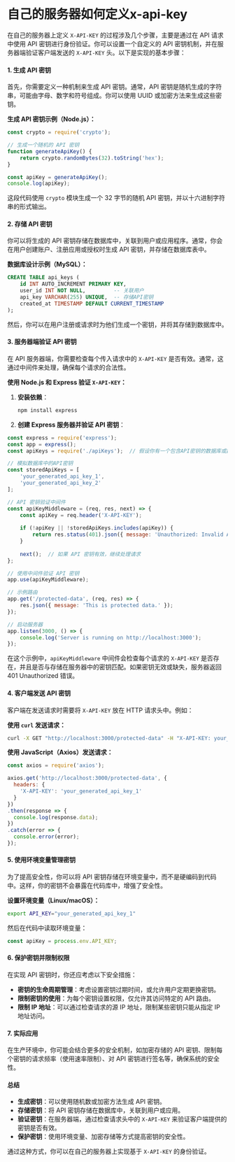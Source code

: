 # 自己的服务器如何定义x-api-key

在自己的服务器上定义 `X-API-KEY` 的过程涉及几个步骤，主要是通过在 API 请求中使用 API 密钥进行身份验证。你可以设置一个自定义的 API 密钥机制，并在服务器端验证客户端发送的 `X-API-KEY` 头。以下是实现的基本步骤：

#### 1. **生成 API 密钥**

首先，你需要定义一种机制来生成 API 密钥。通常，API 密钥是随机生成的字符串，可能由字母、数字和符号组成。你可以使用 UUID 或加密方法来生成这些密钥。

**生成 API 密钥示例（Node.js）：**

```javascript
const crypto = require('crypto');

// 生成一个随机的 API 密钥
function generateApiKey() {
    return crypto.randomBytes(32).toString('hex');
}

const apiKey = generateApiKey();
console.log(apiKey);
```

这段代码使用 `crypto` 模块生成一个 32 字节的随机 API 密钥，并以十六进制字符串的形式输出。

#### 2. **存储 API 密钥**

你可以将生成的 API 密钥存储在数据库中，关联到用户或应用程序。通常，你会在用户创建账户、注册应用或授权时生成 API 密钥，并存储在数据库表中。

**数据库设计示例（MySQL）：**

```sql
CREATE TABLE api_keys (
    id INT AUTO_INCREMENT PRIMARY KEY,
    user_id INT NOT NULL,         -- 关联用户
    api_key VARCHAR(255) UNIQUE,  -- 存储API密钥
    created_at TIMESTAMP DEFAULT CURRENT_TIMESTAMP
);
```

然后，你可以在用户注册或请求时为他们生成一个密钥，并将其存储到数据库中。

#### 3. **服务器端验证 API 密钥**

在 API 服务器端，你需要检查每个传入请求中的 `X-API-KEY` 是否有效。通常，这通过中间件来处理，确保每个请求的合法性。

**使用 Node.js 和 Express 验证 `X-API-KEY`：**

1.  **安装依赖**：

    ```bash
    npm install express
    ```
2. **创建 Express 服务器并验证 API 密钥**：

```javascript
const express = require('express');
const app = express();
const apiKeys = require('./apiKeys');  // 假设你有一个包含API密钥的数据库或数据文件

// 模拟数据库中的API密钥
const storedApiKeys = [
    'your_generated_api_key_1',
    'your_generated_api_key_2'
];

// API 密钥验证中间件
const apiKeyMiddleware = (req, res, next) => {
    const apiKey = req.header('X-API-KEY');
    
    if (!apiKey || !storedApiKeys.includes(apiKey)) {
        return res.status(401).json({ message: 'Unauthorized: Invalid API Key' });
    }
    
    next();  // 如果 API 密钥有效，继续处理请求
};

// 使用中间件验证 API 密钥
app.use(apiKeyMiddleware);

// 示例路由
app.get('/protected-data', (req, res) => {
    res.json({ message: 'This is protected data.' });
});

// 启动服务器
app.listen(3000, () => {
    console.log('Server is running on http://localhost:3000');
});
```

在这个示例中，`apiKeyMiddleware` 中间件会检查每个请求的 `X-API-KEY` 是否存在，并且是否与存储在服务器中的密钥匹配。如果密钥无效或缺失，服务器返回 401 Unauthorized 错误。

#### 4. **客户端发送 API 密钥**

客户端在发送请求时需要将 `X-API-KEY` 放在 HTTP 请求头中。例如：

**使用 `curl` 发送请求：**

```bash
curl -X GET "http://localhost:3000/protected-data" -H "X-API-KEY: your_generated_api_key_1"
```

**使用 JavaScript（Axios）发送请求：**

```javascript
const axios = require('axios');

axios.get('http://localhost:3000/protected-data', {
  headers: {
    'X-API-KEY': 'your_generated_api_key_1'
  }
})
.then(response => {
  console.log(response.data);
})
.catch(error => {
  console.error(error);
});
```

#### 5. **使用环境变量管理密钥**

为了提高安全性，你可以将 API 密钥存储在环境变量中，而不是硬编码到代码中。这样，你的密钥不会暴露在代码库中，增强了安全性。

**设置环境变量（Linux/macOS）：**

```bash
export API_KEY="your_generated_api_key_1"
```

然后在代码中读取环境变量：

```javascript
const apiKey = process.env.API_KEY;
```

#### 6. **保护密钥并限制权限**

在实现 API 密钥时，你还应考虑以下安全措施：

* **密钥的生命周期管理**：考虑设置密钥过期时间，或允许用户定期更换密钥。
* **限制密钥的使用**：为每个密钥设置权限，仅允许其访问特定的 API 路由。
* **限制 IP 地址**：可以通过检查请求的源 IP 地址，限制某些密钥只能从指定 IP 地址访问。

#### 7. **实际应用**

在生产环境中，你可能会结合更多的安全机制，如加密存储的 API 密钥、限制每个密钥的请求频率（使用速率限制）、对 API 密钥进行签名等，确保系统的安全性。

#### 总结

* **生成密钥**：可以使用随机数或加密方法生成 API 密钥。
* **存储密钥**：将 API 密钥存储在数据库中，关联到用户或应用。
* **验证密钥**：在服务器端，通过检查请求头中的 `X-API-KEY` 来验证客户端提供的密钥是否有效。
* **保护密钥**：使用环境变量、加密存储等方式提高密钥的安全性。

通过这种方式，你可以在自己的服务器上实现基于 `X-API-KEY` 的身份验证。
